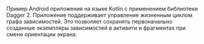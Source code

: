 Пример Android приложения на языке Kotlin с применением библиотеки Dagger 2.
Приложение поддерживает управление жизненным циклом графа зависимостей.
Это позволяет сохранять первоначально созданные экземпляры зависимостей в активити и фрагментах при смене ориентации экрана.

